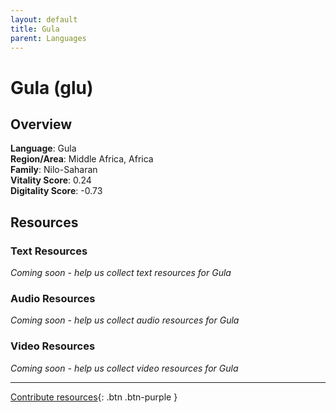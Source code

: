 ```yaml
---
layout: default
title: Gula
parent: Languages
---
```


# Gula (glu)

## Overview

**Language**: Gula  
**Region/Area**: Middle Africa, Africa  
**Family**: Nilo-Saharan  
**Vitality Score**: 0.24  
**Digitality Score**: -0.73  

## Resources

### Text Resources
*Coming soon - help us collect text resources for Gula*

### Audio Resources
*Coming soon - help us collect audio resources for Gula*

### Video Resources
*Coming soon - help us collect video resources for Gula*

---

[Contribute resources](https://fairtrain.github.io/){: .btn .btn-purple }
